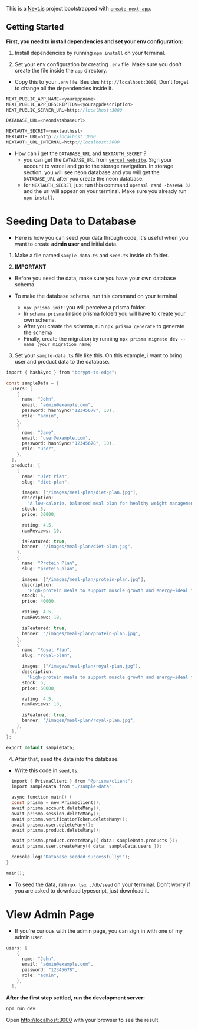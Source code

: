 This is a [Next.js](https://nextjs.org) project bootstrapped with [`create-next-app`](https://nextjs.org/docs/app/api-reference/cli/create-next-app).

## Getting Started

**First, you need to install dependencies and set your env configuration:**

1. Install dependencies by running `npm install` on your terminal.

2. Set your env configuration by creating `.env` file. Make sure you don't create the file inside the `app` directory.

- Copy this to your `.env` file. Besides `http://localhost:3000`, Don't forget to change all the dependencies inside it.

```c
NEXT_PUBLIC_APP_NAME=<yourappname>
NEXT_PUBLIC_APP_DESCRIPTION=<yourappdescription>
NEXT_PUBLIC_SERVER_URL=http://localhost:3000

DATABASE_URL=<neondatabaseurl>

NEXTAUTH_SECRET=<nextauthssl>
NEXTAUTH_URL=http://localhost:3000
NEXTAUTH_URL_INTERNAL=http://localhost:3000
```

- How can i get the `DATABASE_URL` and `NEXTAUTH_SECRET` ?
  - you can get the `DATABASE_URL` from [`vercel website`](https://vercel.com/). Sign your account to vercel and go to the storage navigation. In storage section, you will see neon database and you will get the `DATABASE_URL` after you create the neon database.
  - for `NEXTAUTH_SECRET`, just run this command `openssl rand -base64 32` and the url will appear on your terminal. Make sure you already run `npm install`.

# Seeding Data to Database

- Here is how you can seed your data through code, it's useful when you want to create **admin user** and initial data.

1. Make a file named `sample-data.ts` and `seed.ts` inside db folder.

2. **IMPORTANT**

- Before you seed the data, make sure you have your own database schema

- To make the database schema, run this command on your terminal
  - `npx prisma init`: you will perceive a prisma folder.
  - In `schema.prisma` (inside prisma folder) you will have to create your own schema.
  - After you create the schema, run `npx prisma generate` to generate the schema
  - Finally, create the migration by running `npx prisma migrate dev --name (your migration name)`

3. Set your `sample-data.ts` file like this. On this example, i want to bring user and product data to the database.

```c
import { hashSync } from "bcrypt-ts-edge";

const sampleData = {
  users: [
    {
      name: "John",
      email: "admin@example.com",
      password: hashSync("12345678", 10),
      role: "admin",
    },
    {
      name: "Jane",
      email: "user@example.com",
      password: hashSync("12345678", 10),
      role: "user",
    },
  ],
  products: [
    {
      name: "Diet Plan",
      slug: "diet-plan",

      images: ["/images/meal-plan/diet-plan.jpg"],
      description:
        "A low-calorie, balanced meal plan for healthy weight management—nutritious, filling, and delicious.",
      stock: 5,
      price: 30000,

      rating: 4.5,
      numReviews: 10,

      isFeatured: true,
      banner: "/images/meal-plan/diet-plan.jpg",
    },
    {
      name: "Protein Plan",
      slug: "protein-plan",

      images: ["/images/meal-plan/protein-plan.jpg"],
      description:
        "High-protein meals to support muscle growth and energy—ideal for active and fitness-focused lifestyles.",
      stock: 5,
      price: 40000,

      rating: 4.5,
      numReviews: 10,

      isFeatured: true,
      banner: "/images/meal-plan/protein-plan.jpg",
    },
    {
      name: "Royal Plan",
      slug: "royal-plan",

      images: ["/images/meal-plan/royal-plan.jpg"],
      description:
        "High-protein meals to support muscle growth and energy—ideal for active and fitness-focused lifestyles.",
      stock: 5,
      price: 60000,

      rating: 4.5,
      numReviews: 10,

      isFeatured: true,
      banner: "/images/meal-plan/royal-plan.jpg",
    },
  ],
};

export default sampleData;
```

4. After that, seed the data into the database.

- Write this code in `seed,ts`.

```c
  import { PrismaClient } from "@prisma/client";
  import sampleData from "./sample-data";

  async function main() {
  const prisma = new PrismaClient();
  await prisma.account.deleteMany();
  await prisma.session.deleteMany();
  await prisma.verificationToken.deleteMany();
  await prisma.user.deleteMany();
  await prisma.product.deleteMany();

  await prisma.product.createMany({ data: sampleData.products });
  await prisma.user.createMany({ data: sampleData.users });

  console.log("Database seeded successfully!");
}

main();
```

- To seed the data, run `npx tsx ./db/seed` on your terminal. Don't worry if you are asked to download typescript, just download it.

# View Admin Page

- If you're curious with the admin page, you can sign in with one of my admin user.

```c
users: [
    {
      name: "John",
      email: "admin@example.com",
      password: "12345678",
      role: "admin",
    },
  ],
```

**After the first step settled, run the development server:**

```bash
npm run dev
```

Open [http://localhost:3000](http://localhost:3000) with your browser to see the result.
